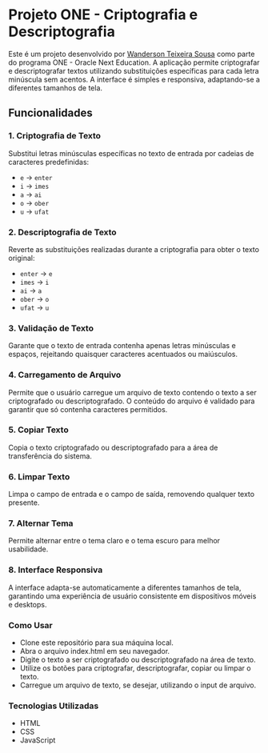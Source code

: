 # Projeto ONE - Criptografia e Descriptografia

Este é um projeto desenvolvido por [Wanderson Teixeira Sousa](https://www.linkedin.com/in/dersonts/) como parte do programa ONE - Oracle Next Education. A aplicação permite criptografar e descriptografar textos utilizando substituições específicas para cada letra minúscula sem acentos. A interface é simples e responsiva, adaptando-se a diferentes tamanhos de tela.

## Funcionalidades

### 1. Criptografia de Texto
Substitui letras minúsculas específicas no texto de entrada por cadeias de caracteres predefinidas:
- `e` -> `enter`
- `i` -> `imes`
- `a` -> `ai`
- `o` -> `ober`
- `u` -> `ufat`

### 2. Descriptografia de Texto
Reverte as substituições realizadas durante a criptografia para obter o texto original:
- `enter` -> `e`
- `imes` -> `i`
- `ai` -> `a`
- `ober` -> `o`
- `ufat` -> `u`

### 3. Validação de Texto
Garante que o texto de entrada contenha apenas letras minúsculas e espaços, rejeitando quaisquer caracteres acentuados ou maiúsculos.

### 4. Carregamento de Arquivo
Permite que o usuário carregue um arquivo de texto contendo o texto a ser criptografado ou descriptografado. O conteúdo do arquivo é validado para garantir que só contenha caracteres permitidos.

### 5. Copiar Texto
Copia o texto criptografado ou descriptografado para a área de transferência do sistema.

### 6. Limpar Texto
Limpa o campo de entrada e o campo de saída, removendo qualquer texto presente.

### 7. Alternar Tema
Permite alternar entre o tema claro e o tema escuro para melhor usabilidade.

### 8. Interface Responsiva
A interface adapta-se automaticamente a diferentes tamanhos de tela, garantindo uma experiência de usuário consistente em dispositivos móveis e desktops.

### Como Usar
- Clone este repositório para sua máquina local.
- Abra o arquivo index.html em seu navegador.
- Digite o texto a ser criptografado ou descriptografado na área de texto.
- Utilize os botões para criptografar, descriptografar, copiar ou limpar o texto.
- Carregue um arquivo de texto, se desejar, utilizando o input de arquivo.

### Tecnologias Utilizadas
- HTML
- CSS
- JavaScript